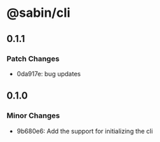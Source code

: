 # @sabin/cli

## 0.1.1

### Patch Changes

- 0da917e: bug updates

## 0.1.0

### Minor Changes

- 9b680e6: Add the support for initializing the cli
